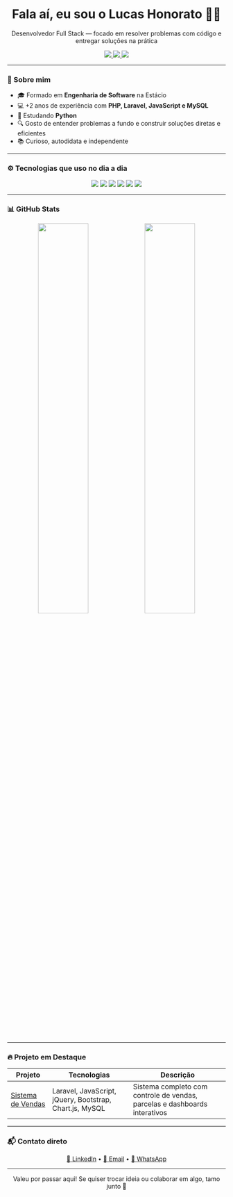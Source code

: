 <h1 align="center">Fala aí, eu sou o Lucas Honorato 👨‍💻</h1>

<p align="center">
  Desenvolvedor Full Stack — focado em resolver problemas com código e entregar soluções na prática
</p>

<p align="center">
  <a href="https://www.linkedin.com/in/lucashsds/" target="_blank">
    <img src="https://img.shields.io/badge/LinkedIn-0077B5?style=flat&logo=linkedin&logoColor=white" />
  </a>
  <a href="mailto:luca.honoratosds@gmail.com" target="_blank">
    <img src="https://img.shields.io/badge/Gmail-D14836?style=flat&logo=gmail&logoColor=white" />
  </a>
  <a href="https://wa.me/5511940427778" target="_blank">
    <img src="https://img.shields.io/badge/WhatsApp-25D366?style=flat&logo=whatsapp&logoColor=white" />
  </a>
</p>

---

### 🧠 Sobre mim

- 🎓 Formado em **Engenharia de Software** na Estácio  
- 💻 +2 anos de experiência com **PHP, Laravel, JavaScript e MySQL**  
- 🚀 Estudando **Python** 
- 🔍 Gosto de entender problemas a fundo e construir soluções diretas e eficientes
- 📚 Curioso, autodidata e independente

---

### ⚙️ Tecnologias que uso no dia a dia

<div align="center">
  <img src="https://img.shields.io/badge/Laravel-E34F26?style=for-the-badge&logo=laravel&logoColor=white" />
  <img src="https://img.shields.io/badge/PHP-777BB4?style=for-the-badge&logo=php&logoColor=white" />
  <img src="https://img.shields.io/badge/JavaScript-F7DF1E?style=for-the-badge&logo=javascript&logoColor=black" />
  <img src="https://img.shields.io/badge/MySQL-4479A1?style=for-the-badge&logo=mysql&logoColor=white" />
  <img src="https://img.shields.io/badge/Bootstrap-7952B3?style=for-the-badge&logo=bootstrap&logoColor=white" />
  <img src="https://img.shields.io/badge/Git-F05032?style=for-the-badge&logo=git&logoColor=white" />
</div>

---

### 📊 GitHub Stats

<p align="center">
  <img src="https://github-readme-stats.vercel.app/api?username=LucasHonoratoS&show_icons=true&theme=tokyonight" width="48%" />
  <img src="https://github-readme-stats.vercel.app/api/top-langs/?username=LucasHonoratoS&layout=compact&theme=tokyonight" width="48%" />
</p>

---

### 🔥 Projeto em Destaque

| Projeto | Tecnologias | Descrição |
|--------|-------------|-----------|
| [Sistema de Vendas](https://github.com/LucasHonoratoS/teste_sistema_vendas) | Laravel, JavaScript, jQuery, Bootstrap, Chart.js, MySQL | Sistema completo com controle de vendas, parcelas e dashboards interativos |

---

### 📬 Contato direto

<div align="center">
  <a href="https://www.linkedin.com/in/lucashsds/" target="_blank">🔗 LinkedIn</a> • 
  <a href="mailto:luca.honoratosds@gmail.com" target="_blank">📧 Email</a> • 
  <a href="https://wa.me/5511940427778" target="_blank">💬 WhatsApp</a>
</div>

---

<p align="center">Valeu por passar aqui! Se quiser trocar ideia ou colaborar em algo, tamo junto 🚀</p>
